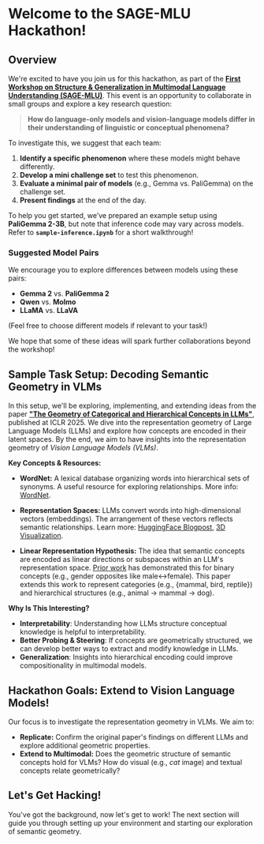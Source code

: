 # **Welcome to the SAGE-MLU Hackathon!**

## **Overview**

We're excited to have you join us for this hackathon, as part of the [**First Workshop on Structure & Generalization in Multimodal Language Understanding (SAGE-MLU)**](https://sites.google.com/view/sage-mlu-2025/home?authuser=0). This event is an opportunity to collaborate in small groups and explore a key research question:

> **How do language-only models and vision-language models differ in their understanding of linguistic or conceptual phenomena?**

To investigate this, we suggest that each team:

1.  **Identify a specific phenomenon** where these models might behave differently.
2.  **Develop a mini challenge set** to test this phenomenon.
3.  **Evaluate a minimal pair of models** (e.g., Gemma vs. PaliGemma) on the challenge set.
4.  **Present findings** at the end of the day.

To help you get started, we’ve prepared an example setup using **PaliGemma 2-3B**, but note that inference code may vary across models. Refer to **`sample-inference.ipynb`** for a short walkthrough!

### **Suggested Model Pairs**

We encourage you to explore differences between models using these pairs:

-   **Gemma 2** vs. **PaliGemma 2**
-   **Qwen** vs. **Molmo**
-   **LLaMA** vs. **LLaVA**

(Feel free to choose different models if relevant to your task!)

We hope that some of these ideas will spark further collaborations beyond the workshop!

## **Sample Task Setup: Decoding Semantic Geometry in VLMs**

In this setup, we'll be exploring, implementing, and extending ideas from the paper [**"The Geometry of Categorical and Hierarchical Concepts in LLMs"**](https://arxiv.org/abs/2406.01506), published at ICLR 2025. We dive into the representation geometry of Large Language Models (LLMs) and explore how concepts are encoded in their latent spaces. By the end, we aim to have insights into the representation geometry of *Vision Language Models (VLMs)*.

**Key Concepts & Resources:**

*   **WordNet:** A lexical database organizing words into hierarchical sets of synonyms. A useful resource for exploring relationships. More info: [WordNet](https://wordnet.princeton.edu/).

*   **Representation Spaces:**  LLMs convert words into high-dimensional vectors (embeddings). The arrangement of these vectors reflects semantic relationships. Learn more: [HuggingFace Blogpost](https://huggingface.co/blog/getting-started-with-embeddings), [3D Visualization](https://tomhazledine.com/mapping-llm-embeddings-in-3d/).

*   **Linear Representation Hypothesis:**  The idea that semantic concepts are encoded as linear directions or subspaces within an LLM's representation space. [Prior work](https://arxiv.org/abs/2311.03658) has demonstrated this for binary concepts (e.g., gender opposites like male↔female). This paper extends this work to represent categories (e.g., {mammal, bird, reptile}) and hierarchical structures (e.g., animal → mammal → dog).

**Why Is This Interesting?**

* **Interpretability**: Understanding how LLMs structure conceptual knowledge is helpful to interpretability.
* **Better Probing & Steering**: If concepts are geometrically structured, we can develop better ways to extract and modify knowledge in LLMs.
* **Generalization**: Insights into hierarchical encoding could improve compositionality in multimodal models.

## Hackathon Goals: Extend to Vision Language Models!

Our focus is to investigate the representation geometry in VLMs. We aim to:

*   **Replicate:**  Confirm the original paper's findings on different LLMs and explore additional geometric properties.
*   **Extend to Multimodal:**  Does the geometric structure of semantic concepts hold for VLMs? How do visual (e.g., *cat* image) and textual concepts relate geometrically?

## Let's Get Hacking!

You've got the background, now let's get to work! The next section will guide you through setting up your environment and starting our exploration of semantic geometry.